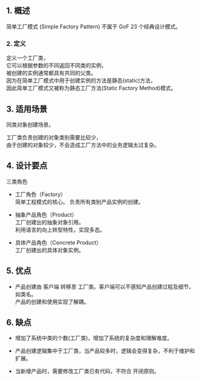 ## 1. 概述

简单工厂模式 (Simple Factory Pattern) 不属于 GoF 23 个经典设计模式。

### 2. 定义

定义一个工厂类，  
它可以根据参数的不同返回不同类的实例，  
被创建的实例通常都具有共同的父类。  
因为在简单工厂模式中用于创建实例的方法是静态(static)方法，  
因此简单工厂模式又被称为静态工厂方法(Static Factory Method)模式。

## 3. 适用场景

同类对象创建场景。  

工厂类负责创建的对象类别需要比较少，  
由于创建的对象较少，不会造成工厂方法中的业务逻辑太过复杂。 
     

## 4. 设计要点

三类角色

- 工厂角色（Factory）  
  简单工程模式的核心。
  负责所有类别产品实例的创建。

- 抽象产品角色（Product）  
  工厂创建出的抽象对象引用。  
  利用语言的向上转型特性，实现多态。
  
- 具体产品角色（Concrete Product）   
  工厂创建出的具体对象实例。 
  
  
## 5. 优点

- 产品创建由 客户端 转移至 工厂类。客户端可以不感知产品创建过程及细节，如类名。    
  产品的创建和使用实现了解耦。


## 6. 缺点

- 增加了系统中类的个数(工厂类)，增加了系统的复杂度和理解难度。

- 产品创建逻辑集中于工厂类，当产品较多时，逻辑会变得复杂，不利于维护和扩展。

- 当新增产品时，需要修改工厂类已有代码，不符合 开闭原则。